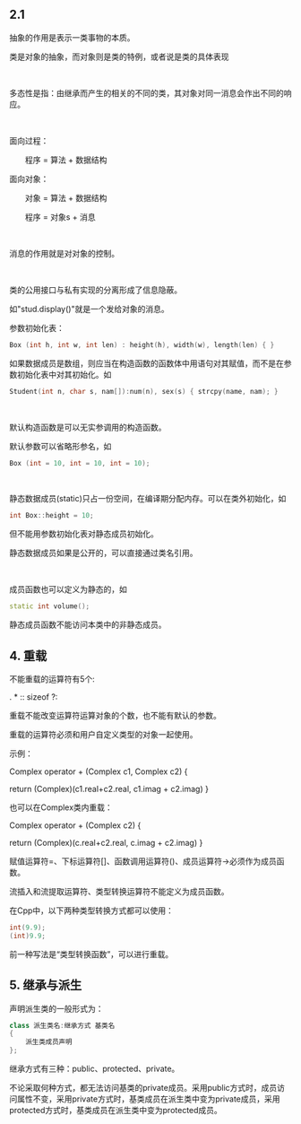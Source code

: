 <h2>2.1</h2>
<p>抽象的作用是表示一类事物的本质。</p>
<p>类是对象的抽象，而对象则是类的特例，或者说是类的具体表现</p>
<br>
<p>多态性是指：由继承而产生的相关的不同的类，其对象对同一消息会作出不同的响应。</p>
<br>
<p>面向过程：</p>
<p>　　程序 = 算法 + 数据结构</p>
<p>面向对象：</p>
<p>　　对象 = 算法 + 数据结构</p>
<p>　　程序 = 对象s + 消息</p>
<br>
<p>消息的作用就是对对象的控制。</p>
<br>
<p>类的公用接口与私有实现的分离形成了信息隐蔽。</p>
<p>如"stud.display()"就是一个发给对象的消息。</p>
<p>参数初始化表：</p>

```cpp
Box (int h, int w, int len) : height(h), width(w), length(len) { }
```

<p>如果数据成员是数组，则应当在构造函数的函数体中用语句对其赋值，而不是在参数初始化表中对其初始化。如</p>

```cpp
Student(int n, char s, nam[]):num(n), sex(s) { strcpy(name, nam); }
```
<br>
<p>默认构造函数是可以无实参调用的构造函数。</p>
<p>默认参数可以省略形参名，如</p>

```cpp
Box (int = 10, int = 10, int = 10);
```

<br>
<p>静态数据成员(static)只占一份空间，在编译期分配内存。可以在类外初始化，如</p>

```cpp
int Box::height = 10;
```
<p>但不能用参数初始化表对静态成员初始化。</p>
<p>静态数据成员如果是公开的，可以直接通过类名引用。</p>
<br>
<p>成员函数也可以定义为静态的，如</p>

```cpp
static int volume();
```
<p>静态成员函数不能访问本类中的非静态成员。</p>

## 4. 重载
<p>不能重载的运算符有5个: </p>
<p>. * :: sizeof ?:</p>
<p>重载不能改变运算符运算对象的个数，也不能有默认的参数。</p>
<p>重载的运算符必须和用户自定义类型的对象一起使用。</p>
<p>示例：</p>
<p>Complex operator + (Complex c1, Complex c2) { </p>
<p> return (Complex)(c1.real+c2.real, c1.imag + c2.imag) }</p>
<p>也可以在Complex类内重载：</p>
<p>Complex operator + (Complex c2) { </p>
<p> return (Complex)(c.real+c2.real, c.imag + c2.imag) }</p>
<p>赋值运算符=、下标运算符[]、函数调用运算符()、成员运算符->必须作为成员函数。</p>
<p>流插入和流提取运算符、类型转换运算符不能定义为成员函数。</p>

在Cpp中，以下两种类型转换方式都可以使用：  

```cpp
int(9.9);
(int)9.9;
```

前一种写法是“类型转换函数”，可以进行重载。  

## 5. 继承与派生
声明派生类的一般形式为：  

```cpp
class 派生类名:继承方式 基类名
{
    派生类成员声明
};
```

继承方式有三种：public、protected、private。  

不论采取何种方式，都无法访问基类的private成员。采用public方式时，成员访问属性不变，采用private方式时，基类成员在派生类中变为private成员，采用protected方式时，基类成员在派生类中变为protected成员。

